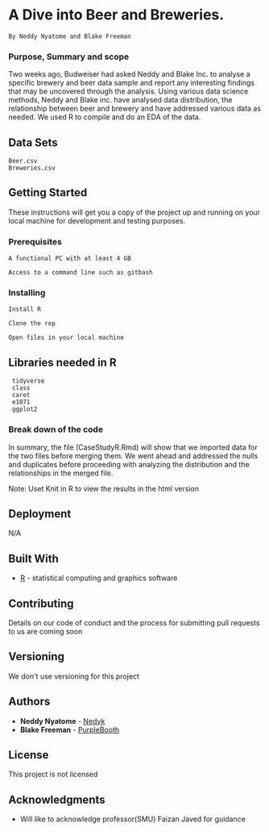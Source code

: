 
# A Dive into Beer and Breweries.
    By Neddy Nyatome and Blake Freeman


### Purpose, Summary and scope 


Two weeks ago, Budweiser had asked Neddy and Blake Inc. to analyse a specific brewery and beer data sample and report any interesting findings that may be uncovered through the analysis. Using various data science methods, Neddy and Blake inc. have analysed data distribution, the relationship between beer and brewery and have addressed various data as needed. We used R to compile and do an EDA of the data.


## Data Sets 
    Beer.csv
    Breweries.csv 


## Getting Started


These instructions will get you a copy of the project up and running on your local machine for development and testing purposes. 

### Prerequisites

```
A functional PC with at least 4 GB 
```

```
Access to a command line such as gitbash
```

### Installing


```
Install R 
```
```
Clone the rep 
```
 
```
Open files in your local machine 
```


## Libraries needed in R
   ```
    tidyverse
    class 
    caret 
    e1071
    ggplot2 
```

### Break down of the code


In summary, the file (CaseStudyR.Rmd) will show that we imported data for the two files before merging them. We went ahead and addressed the nulls and duplicates before proceeding with analyzing the distribution and the relationships in the merged file. 

Note: Uset Knit in R to view the results in the html version


## Deployment

N/A

## Built With

* [R](https://www.r-project.org/) - statistical computing and graphics software


## Contributing

 Details on our code of conduct and the process for submitting pull requests to us are coming soon 

## Versioning

We don't use versioning for this project 

## Authors

* **Neddy Nyatome** - [Nedyk](https://github.com/Nedyk)
* **Blake Freeman** - [PurpleBooth](https://github.com/BlakeF)



## License

This project is not licensed 

## Acknowledgments

* Will like to acknowledge professor(SMU) Faizan Javed for guidance



